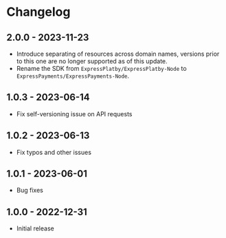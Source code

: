 # Changelog

## 2.0.0 - 2023-11-23
* Introduce separating of resources across domain names, versions prior to this one are no longer supported as of this update.
* Rename the SDK from `ExpressPlatby/ExpressPlatby-Node` to `ExpressPayments/ExpressPayments-Node`.

## 1.0.3 - 2023-06-14
- Fix self-versioning issue on API requests

## 1.0.2 - 2023-06-13
- Fix typos and other issues

## 1.0.1 - 2023-06-01
- Bug fixes

## 1.0.0 - 2022-12-31
- Initial release
